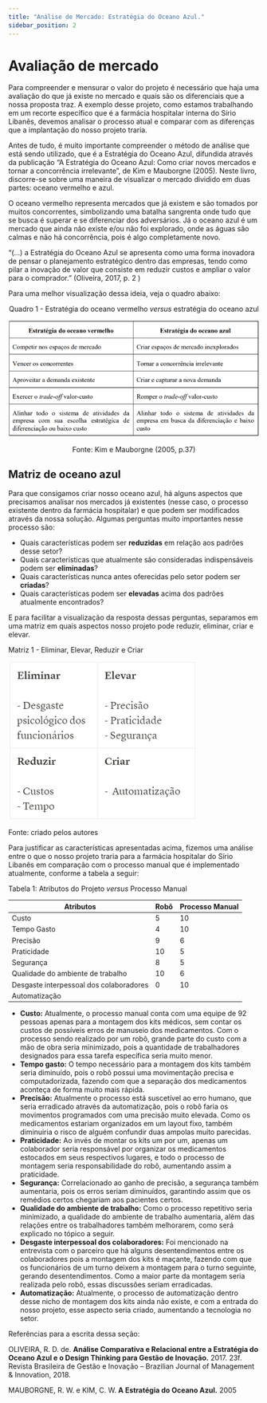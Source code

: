```yaml
---
title: "Análise de Mercado: Estratégia do Oceano Azul."
sidebar_position: 2
---
```


# Avaliação de mercado

Para compreender e mensurar o valor do projeto é necessário que haja uma avaliação do que já existe no mercado e quais são os diferenciais que a nossa proposta traz. A exemplo desse projeto, como estamos trabalhando em um recorte específico que é a farmácia hospitalar interna do Sírio Libanês, devemos analisar o processo atual e comparar com as diferenças que a implantação do nosso projeto traria.

Antes de tudo, é muito importante compreender o método de análise que está sendo utilizado, que é a Estratégia do Oceano Azul, difundida através da publicação “A Estratégia do Oceano Azul: Como criar novos mercados e tornar a concorrência irrelevante”, de Kim e Mauborgne (2005). Neste livro, discorre-se sobre uma maneira de visualizar o mercado dividido em duas partes: oceano vermelho e azul. 

O oceano vermelho representa mercados que já existem e são tomados por muitos concorrentes, simbolizando uma batalha sangrenta onde tudo que se busca é superar e se diferenciar  dos adversários. Já o oceano azul é um mercado que ainda não existe e/ou não foi explorado, onde as águas são calmas e não há concorrência, pois é algo completamente novo.

“(…) a Estratégia do Oceano Azul se apresenta como uma forma inovadora de pensar o planejamento estratégico dentro das empresas, tendo como pilar a inovação de valor que consiste em reduzir custos e ampliar o valor para o comprador.” (Oliveira, 2017, p. 2 )

Para uma melhor visualização dessa ideia, veja o quadro abaixo:

<div align="center">

Quadro 1 - Estratégia do oceano vermelho *versus* estratégia do oceano azul

![Tabela](../../../static/img/Tabela.png)

Fonte: Kim e Mauborgne (2005, p.37)

</div>  

## Matriz de oceano azul

Para que consigamos criar nosso oceano azul, há alguns aspectos que precisamos analisar nos mercados já existentes (nesse caso, o processo existente dentro da farmácia hospitalar) e que podem ser modificados através da nossa solução. Algumas perguntas muito importantes nesse processo são:

- Quais características podem ser **reduzidas**  em relação aos padrões desse setor?
- Quais características que atualmente são consideradas indispensáveis podem ser **eliminadas**?
- Quais características nunca antes oferecidas pelo setor podem ser **criadas**?
- Quais características podem ser **elevadas** acima dos padrões atualmente encontrados?

E para facilitar a visualização da resposta dessas perguntas, separamos em uma matriz em quais aspectos nosso projeto pode reduzir, eliminar, criar e elevar.

Matriz 1 - Eliminar, Elevar, Reduzir e Criar

![matriz 1](../../../static/img/Matriz%20eliminar%20elevar%20reduzir%20criar.png)

Fonte: criado pelos autores

Para justificar as características apresentadas acima, fizemos uma análise entre o que o nosso projeto traria para a farmácia hospitalar do Sírio Libanês em comparação com o processo manual que é implementado atualmente, conforme a tabela a seguir:

Tabela 1: Atributos do Projeto *versus* Processo Manual

| Atributos | Robô | Processo Manual |
| --- | --- | --- |
| Custo | 5 | 10 |
| Tempo Gasto | 4 | 10 |
| Precisão | 9 | 6 |
| Praticidade | 10 | 5 |
| Segurança | 8 | 5 |
| Qualidade do ambiente de trabalho | 10 | 6 |
| Desgaste interpessoal dos colaboradores | 0 | 10 |
| Automatização |  |  |

- **Custo:**  Atualmente, o processo manual conta com uma equipe de 92 pessoas apenas para a montagem dos kits médicos, sem contar os custos de possíveis erros de manuseio dos medicamentos. Com o processo sendo realizado por um robô, grande parte do custo com a mão de obra seria minimizado, pois a quantidade de trabalhadores designados para essa tarefa específica seria muito menor.
- **Tempo gasto:**  O tempo necessário para a montagem dos kits também seria diminuído, pois o robô possui uma movimentação precisa e computadorizada, fazendo com que a separação dos medicamentos aconteça de forma muito mais rápida.
- **Precisão:** Atualmente o processo está suscetível ao erro humano, que seria erradicado através da automatização, pois o robô faria os movimentos programados com uma precisão muito elevada. Como os medicamentos estariam organizados em um layout fixo, também diminuiria o risco de alguém confundir duas ampolas muito parecidas.
- **Praticidade:** Ao invés de montar os kits um por um, apenas um colaborador seria responsável por organizar os medicamentos estocados em seus respectivos lugares, e todo o processo de montagem seria responsabilidade do robô, aumentando assim a praticidade.
- **Segurança:** Correlacionado ao ganho de precisão, a segurança também aumentaria, pois os erros seriam diminuídos, garantindo assim que os remédios certos chegariam aos pacientes certos.
- **Qualidade do ambiente de trabalho:** Como o processo repetitivo seria minimizado, a qualidade do ambiente de trabalho aumentaria, além das relações entre os trabalhadores também melhorarem, como será explicado no tópico a seguir.
- **Desgaste interpessoal dos colaboradores:** Foi mencionado na entrevista com  o parceiro que há alguns desentendimentos entre os colaboradores pois a montagem dos kits é maçante, fazendo com que os funcionários de um turno deixem a montagem para o turno seguinte, gerando desentendimentos. Como a maior parte da montagem seria realizada pelo robô, essas discussões seriam erradicadas.
- **Automatização:** Atualmente, o processo de automatização dentro desse nicho de montagem dos kits ainda não existe, e com a entrada do nosso projeto, esse aspecto seria criado, aumentando a tecnologia no setor.

Referências para a escrita dessa seção:

OLIVEIRA, R. D. de. **Análise Comparativa e Relacional entre a Estratégia do Oceano Azul e o Design Thinking para Gestão de Inovação.** 2017. 23f. Revista Brasileira de Gestão e Inovação – Brazilian Journal of Management & Innovation, 2018.

MAUBORGNE, R. W. e KIM, C. W. **A Estratégia do Oceano Azul.** 2005